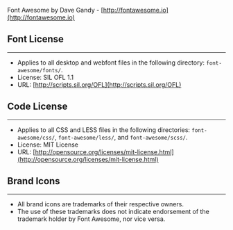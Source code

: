 Font Awesome by Dave Gandy - [http://fontawesome.io](http://fontawesome.io)

## Font License

---------------

* Applies to all desktop and webfont files in the following directory: `font-awesome/fonts/`.
* License: SIL OFL 1.1
* URL: [http://scripts.sil.org/OFL](http://scripts.sil.org/OFL)

## Code License

---------------

* Applies to all CSS and LESS files in the following directories: `font-awesome/css/`, `font-awesome/less/`, and `font-awesome/scss/`.
* License: MIT License
* URL: [http://opensource.org/licenses/mit-license.html](http://opensource.org/licenses/mit-license.html)

## Brand Icons

--------------

* All brand icons are trademarks of their respective owners.
* The use of these trademarks does not indicate endorsement of the trademark holder by Font Awesome, nor vice versa.